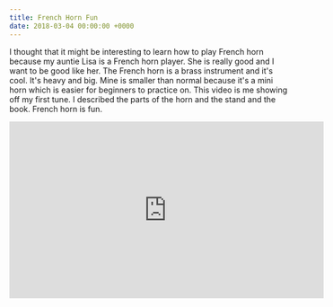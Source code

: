 ```yaml
---
title: French Horn Fun
date: 2018-03-04 00:00:00 +0000
---
```

I thought that it might be interesting to learn how to play French horn because my auntie Lisa is a French horn player. She is really good and I want to be good like her. The French horn is a brass instrument and it's cool. It's heavy and big. Mine is smaller than normal because it's a mini horn which is easier for beginners to practice on. This video is me showing off my first tune. I described the parts of the horn and the stand and the book. French horn is fun.

<iframe width="560" height="315" src="https://www.youtube.com/embed/7pe-UUyv_KY?rel=0&showinfo=0" frameborder="0" allow="autoplay; encrypted-media" allowfullscreen></iframe>